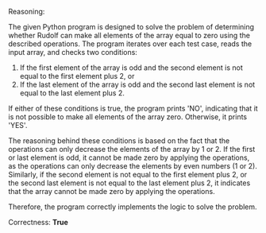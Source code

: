 Reasoning: 

The given Python program is designed to solve the problem of determining whether Rudolf can make all elements of the array equal to zero using the described operations. The program iterates over each test case, reads the input array, and checks two conditions:

1.  If the first element of the array is odd and the second element is not equal to the first element plus 2, or
2.  If the last element of the array is odd and the second last element is not equal to the last element plus 2.

If either of these conditions is true, the program prints 'NO', indicating that it is not possible to make all elements of the array zero. Otherwise, it prints 'YES'.

The reasoning behind these conditions is based on the fact that the operations can only decrease the elements of the array by 1 or 2. If the first or last element is odd, it cannot be made zero by applying the operations, as the operations can only decrease the elements by even numbers (1 or 2). Similarly, if the second element is not equal to the first element plus 2, or the second last element is not equal to the last element plus 2, it indicates that the array cannot be made zero by applying the operations.

Therefore, the program correctly implements the logic to solve the problem.

Correctness: **True**
